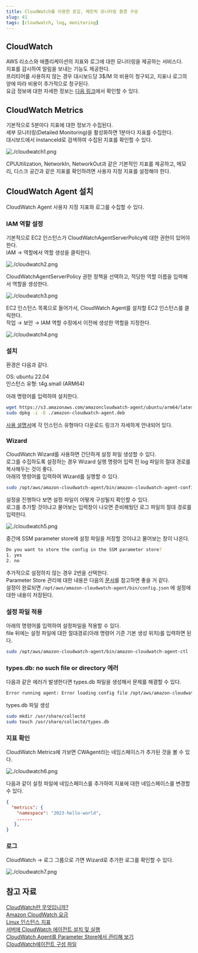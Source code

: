 ```yaml
---
title: CloudWatch를 이용한 로깅, 메트릭 모니터링 환경 구성
slug: 41
tags: [cloudwatch, log, monitoring]
---
```


## CloudWatch

AWS 리소스와 애플리케이션의 지표와 로그에 대한 모니터링을 제공하는 서비스다.  
지표를 감시하여 알림을 보내는 기능도 제공한다.  
프리티어를 사용하지 않는 경우 대시보드당 3$/M 의 비용이 청구되고, 지표나 로그의 양에 따라 비용이 추가적으로 청구된다.  
요금 정보에 대한 자세한 정보는 [다음 링크](https://aws.amazon.com/ko/cloudwatch/pricing/)에서 확인할 수 있다.  

## CloudWatch Metrics

기본적으로 5분마다 지표에 대한 정보가 수집된다.  
세부 모니터링(Detailed Monitoring)을 활성화하면 1분마다 지표를 수집한다.  
대시보드에서 InstanceId로 검색하여 수집된 지표를 확인할 수 있다.

![./cloudwatch1.png](./cloudwatch1.png)

CPUUtilization, NetworkIn, NetworkOut과 같은 기본적인 지표를 제공하고, 메모리, 디스크 공간과 같은 지표를 확인하려면 사용자 지정 지표를 설정해야 한다.

## CloudWatch Agent 설치

CloudWatch Agent 사용자 지정 지표와 로그를 수집할 수 있다.  

### IAM 역할 설정

기본적으로 EC2 인스턴스가 CloudWatchAgentServerPolicy에 대한 권한이 있어야 한다.  
IAM → 역할에서 역할 생성을 클릭한다.

![./cloudwatch2.png](./cloudwatch2.png)

CloudWatchAgentServerPolicy 권한 정책을 선택하고, 적당한 역할 이름을 입력해서 역할을 생성한다.

![./cloudwatch3.png](./cloudwatch3.png)

EC2 인스턴스 목록으로 들어가서, CloudWatch Agent를 설치할 EC2 인스턴스를 클릭한다.  
작업 → 보안 → IAM 역할 수정에서 이전에 생성한 역할을 지정한다.

![./cloudwatch4.png](./cloudwatch4.png)

### 설치

환경은 다음과 같다.  

OS: ubuntu 22.04  
인스턴스 유형: t4g.small (ARM64)  

아래 명령어를 입력하여 설치한다.

```bash
wget https://s3.amazonaws.com/amazoncloudwatch-agent/ubuntu/arm64/latest/amazon-cloudwatch-agent.deb
sudo dpkg -i -E ./amazon-cloudwatch-agent.deb
```

[사용 설명서](https://docs.aws.amazon.com/ko_kr/AmazonCloudWatch/latest/monitoring/install-CloudWatch-Agent-commandline-fleet.html)에 각 인스턴스 유형마다 다운로드 링크가 자세하게 안내되어 있다.

### Wizard

CloudWatch Wizard를 사용하면 간단하게 설정 파일 생성할 수 있다.  
로그를 수집하도록 설정하는 경우 Wizard 실행 명령어 입력 전 log 파일의 절대 경로를 복사해두는 것이 좋다.  
아래의 명령어를 입력하여 Wizard를 실행할 수 있다.  

```bash
sudo /opt/aws/amazon-cloudwatch-agent/bin/amazon-cloudwatch-agent-config-wizard
```

설정을 진행하다 보면 설정 파일이 어떻게 구성될지 확인할 수 있다.  
로그를 추가할 것이냐고 물어보는 입력창이 나오면 준비해뒀던 로그 파일의 절대 경로를 입력한다.  

![./cloudwatch5.png](./cloudwatch5.png)

중간에 SSM parameter store에 설정 파일을 저장할 것이냐고 물어보는 창이 나온다. 

```bash
Do you want to store the config in the SSM parameter store?
1. yes
2. no
```

추가적으로 설정하지 않는 경우 2번을 선택한다.  
Parameter Store 관리에 대한 내용은 다음의 [문서](https://dev.classmethod.jp/articles/manage-the-cloudwatch-agent-from-the-parameter-store/)를 참고하면 좋을 거 같다.  
설정이 완료되면 `/opt/aws/amazon-cloudwatch-agent/bin/config.json` 에 설정에 대한 내용이 저장된다.  

### 설정 파일 적용

아래의 명령어를 입력하여 설정파일을 적용할 수 있다.  
file 뒤에는 설정 파일에 대한 절대경로(아래 명령어 기준 기본 생성 위치)를 입력하면 된다.  

```bash
sudo /opt/aws/amazon-cloudwatch-agent/bin/amazon-cloudwatch-agent-ctl -a fetch-config -m ec2 -s -c file:/opt/aws/amazon-cloudwatch-agent/bin/config.json
```

### types.db: no such file or directory 에러

다음과 같은 에러가 발생한다면 types.db 파일을 생성해서 문제를 해결할 수 있다.

```bash
Error running agent: Error loading config file /opt/aws/amazon-cloudwatch-agent/etc/amazon-cloudwatch-agent.toml: error parsing socket_listener, open /usr/share/collectd/types.db: no such file or directory
```

types.db 파일 생성

```bash
sudo mkdir /usr/share/collectd
sudo touch /usr/share/collectd/types.db
```

### 지표 확인

CloudWatch Metrics에 가보면 CWAgent라는 네임스페이스가 추가된 것을 볼 수 있다.  

![./cloudwatch6.png](./cloudwatch6.png)

다음과 같이 설정 파일에 네임스페이스를 추가하여 지표에 대한 네임스페이스를 변경할 수 있다.    

```json
{
  "metrics": {
    "namespace": "2023-hello-world",
    ......
   },
} 
```

### 로그

CloudWatch → 로그 그룹으로 가면 Wizard로 추가한 로그를 확인할 수 있다.

![./cloudwatch7.png](./cloudwatch7.png)

## 참고 자료

[CloudWatch란 무엇입니까?](https://docs.aws.amazon.com/ko_kr/AmazonCloudWatch/latest/monitoring/WhatIsCloudWatch.html)  
[Amazon CloudWatch 요금](https://aws.amazon.com/ko/cloudwatch/pricing/)  
[Linux 인스턴스 지표](https://docs.aws.amazon.com/ko_kr/AWSEC2/latest/UserGuide/viewing_metrics_with_cloudwatch.html)  
[서버에 CloudWatch 에이전트 설치 및 실행](https://docs.aws.amazon.com/ko_kr/AmazonCloudWatch/latest/monitoring/install-CloudWatch-Agent-commandline-fleet.html)  
[CloudWatch Agent를 Parameter Store에서 관리해 보기](https://dev.classmethod.jp/articles/manage-the-cloudwatch-agent-from-the-parameter-store/)  
[CloudWatch에이전트 구성 파일](https://docs.aws.amazon.com/ko_kr/AmazonCloudWatch/latest/monitoring/CloudWatch-Agent-Configuration-File-Details.html)